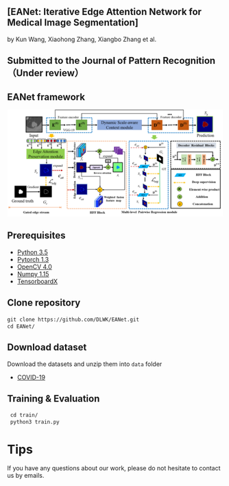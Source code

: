 ## [EANet:  Iterative Edge Attention Network for Medical Image Segmentation] 
by Kun Wang, Xiaohong Zhang, Xiangbo Zhang et al.
## Submitted to the Journal of Pattern Recognition （Under review） 
## EANet framework
![framework](./fig/1.png) 
## Prerequisites
- [Python 3.5](https://www.python.org/)
- [Pytorch 1.3](http://pytorch.org/)
- [OpenCV 4.0](https://opencv.org/)
- [Numpy 1.15](https://numpy.org/)
- [TensorboardX](https://github.com/lanpa/tensorboardX)

## Clone repository
```shell
git clone https://github.com/DLWK/EANet.git
cd EANet/
```
## Download dataset
Download the datasets and unzip them into `data` folder
- [COVID-19](https://medicalsegmentation.com/covid19/)
## Training & Evaluation
```shell
 cd train/
 python3 train.py
```
# Tips
If you have any questions about our work, please do not hesitate to contact us by emails.
